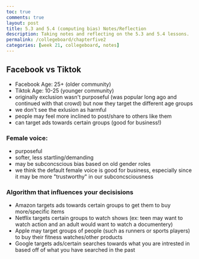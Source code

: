 ```yaml
---
toc: true
comments: true
layout: post
title: 5.3 and 5.4 (computing bias) Notes/Reflection
description: Taking notes and reflecting on the 5.3 and 5.4 lessons.
permalink: /collegeboard/chapterfive2
categories: [week 21, collegeboard, notes]
--- 
```


## Facebook vs Tiktok

- Facebook Age: 25+ (older community)
- Tiktok Age: 10-25 (younger community)
- originally exclusion wasn't purposeful (was popular long ago and continued with that crowd) but now they target the different age groups
- we don't see the exlusion as harmful 
- people may feel more inclined to post/share to others like them
- can target ads towards certain groups (good for business!)


### Female voice: 
- purposeful
- softer, less startling/demanding
- may be subconcscious bias based on old gender roles
- we think the default female voice is good for business, especially since it may be more "trustworthy" in our subconcsciousness

### Algorithm that influences your decisisions
- Amazon targets ads towards certain groups to get them to buy more/specific items
- Netflix targets certain groups to watch shows (ex: teen may want to watch action and an adult would want to watch a documentery)
- Apple may target groups of people (such as runners or sports players) to buy their fitness watches/other products
- Google targets ads/certain searches towards what you are intrested in based off of what you have searched in the past